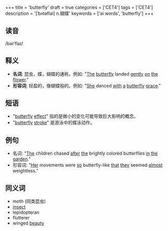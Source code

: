 +++
title = 'butterfly'
draft = true
categories = ['CET4']
tags = ['CET4']
description = '[ˈbʌtəflai] n.蝴蝶'
keywords = ['ai words', 'butterfly']
+++

## 读音
/bərˈflaɪ/

## 释义
- **名词**: 昆虫，蝶，蝴蝶的通称。例如: "[The](/post/the/) [butterfly](/post/butterfly/) landed [gently](/post/gently/) [on](/post/on/) [the](/post/the/) [flower](/post/flower/)."
- **形容词**: 轻盈的，像蝴蝶般的。例如: "[She](/post/she/) danced [with](/post/with/) [a](/post/a/) [butterfly](/post/butterfly/) [grace](/post/grace/)."

## 短语
- "[butterfly](/post/butterfly/) [effect](/post/effect/)" 指的是微小的变化可能导致巨大影响的概念。
- "[butterfly](/post/butterfly/) [stroke](/post/stroke/)" 是游泳中的蝶泳动作。

## 例句
- 名词: "[The](/post/the/) children chased [after](/post/after/) [the](/post/the/) brightly colored butterflies [in](/post/in/) [the](/post/the/) [garden](/post/garden/)."
- 形容词: "[Her](/post/her/) movements were [so](/post/so/) butterfly-like [that](/post/that/) [they](/post/they/) seemed [almost](/post/almost/) weightless."

## 同义词
- moth (同类昆虫)
- [insect](/post/insect/)
- lepidopteran
- flutterer
- winged [beauty](/post/beauty/)
